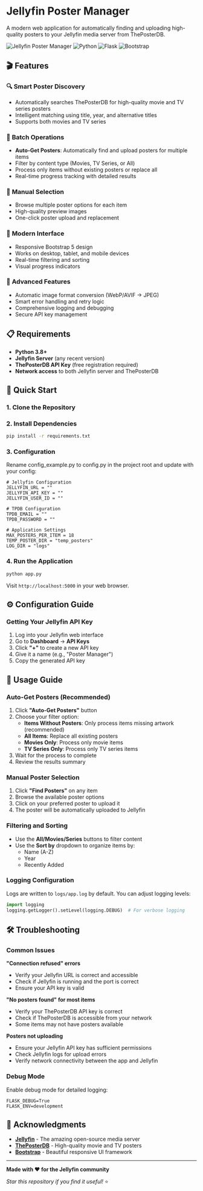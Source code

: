 # Jellyfin Poster Manager

A modern web application for automatically finding and uploading high-quality posters to your Jellyfin media server from ThePosterDB.

![Jellyfin Poster Manager](https://img.shields.io/badge/Jellyfin-Poster%20Manager-blue?style=for-the-badge&logo=jellyfin)
![Python](https://img.shields.io/badge/Python-3.8+-green?style=for-the-badge&logo=python)
![Flask](https://img.shields.io/badge/Flask-2.0+-red?style=for-the-badge&logo=flask)
![Bootstrap](https://img.shields.io/badge/Bootstrap-5.3-purple?style=for-the-badge&logo=bootstrap)

## 🎬 Features

### 🔍 **Smart Poster Discovery**
- Automatically searches ThePosterDB for high-quality movie and TV series posters
- Intelligent matching using title, year, and alternative titles
- Supports both movies and TV series

### 🚀 **Batch Operations**
- **Auto-Get Posters**: Automatically find and upload posters for multiple items
- Filter by content type (Movies, TV Series, or All)
- Process only items without existing posters or replace all
- Real-time progress tracking with detailed results

### 🎨 **Manual Selection**
- Browse multiple poster options for each item
- High-quality preview images
- One-click poster upload and replacement

### 📱 **Modern Interface**
- Responsive Bootstrap 5 design
- Works on desktop, tablet, and mobile devices
- Real-time filtering and sorting
- Visual progress indicators

### 🔧 **Advanced Features**
- Automatic image format conversion (WebP/AVIF → JPEG)
- Smart error handling and retry logic
- Comprehensive logging and debugging
- Secure API key management

## 📋 Requirements

- **Python 3.8+**
- **Jellyfin Server** (any recent version)
- **ThePosterDB API Key** (free registration required)
- **Network access** to both Jellyfin server and ThePosterDB

## 🚀 Quick Start

### 1. Clone the Repository
### 2. Install Dependencies
```bash
pip install -r requirements.txt
```

### 3. Configuration
Rename config_example.py to config.py in the project root and update with your config:

```env
# Jellyfin Configuration
JELLYFIN_URL = ""
JELLYFIN_API_KEY = ""
JELLYFIN_USER_ID = ""

# TPDB Configuration
TPDB_EMAIL = ""
TPDB_PASSWORD = ""

# Application Settings
MAX_POSTERS_PER_ITEM = 18
TEMP_POSTER_DIR = "temp_posters"
LOG_DIR = "logs"
```

### 4. Run the Application
```bash
python app.py
```

Visit `http://localhost:5000` in your web browser.

## ⚙️ Configuration Guide

### Getting Your Jellyfin API Key

1. Log into your Jellyfin web interface
2. Go to **Dashboard** → **API Keys**
3. Click **"+"** to create a new API key
4. Give it a name (e.g., "Poster Manager")
5. Copy the generated API key

## 🎯 Usage Guide

### Auto-Get Posters (Recommended)

1. Click **"Auto-Get Posters"** button
2. Choose your filter option:
   - **Items Without Posters**: Only process items missing artwork (recommended)
   - **All Items**: Replace all existing posters
   - **Movies Only**: Process only movie items
   - **TV Series Only**: Process only TV series items
3. Wait for the process to complete
4. Review the results summary

### Manual Poster Selection

1. Click **"Find Posters"** on any item
2. Browse the available poster options
3. Click on your preferred poster to upload it
4. The poster will be automatically uploaded to Jellyfin

### Filtering and Sorting

- Use the **All/Movies/Series** buttons to filter content
- Use the **Sort by** dropdown to organize items by:
  - Name (A-Z)
  - Year
  - Recently Added

### Logging Configuration

Logs are written to `logs/app.log` by default. You can adjust logging levels:

```python
import logging
logging.getLogger().setLevel(logging.DEBUG)  # For verbose logging
```

## 🛠️ Troubleshooting

### Common Issues

**"Connection refused" errors**
- Verify your Jellyfin URL is correct and accessible
- Check if Jellyfin is running and the port is correct
- Ensure your API key is valid

**"No posters found" for most items**
- Verify your ThePosterDB API key is correct
- Check if ThePosterDB is accessible from your network
- Some items may not have posters available

**Posters not uploading**
- Ensure your Jellyfin API key has sufficient permissions
- Check Jellyfin logs for upload errors
- Verify network connectivity between the app and Jellyfin

### Debug Mode

Enable debug mode for detailed logging:

```env
FLASK_DEBUG=True
FLASK_ENV=development
```

## 🙏 Acknowledgments

- **[Jellyfin](https://jellyfin.org/)** - The amazing open-source media server
- **[ThePosterDB](https://theposterdb.com/)** - High-quality movie and TV posters
- **[Bootstrap](https://getbootstrap.com/)** - Beautiful responsive UI framework

---

**Made with ❤️ for the Jellyfin community**

*Star this repository if you find it useful!* ⭐
